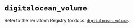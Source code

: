 # `digitalocean_volume`

Refer to the Terraform Registry for docs: [`digitalocean_volume`](https://registry.terraform.io/providers/digitalocean/digitalocean/2.36.0/docs/resources/volume).
